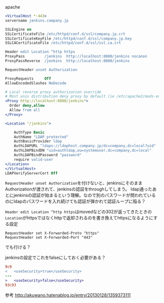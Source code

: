 apache

```apache
<VirtualHost *:443>
servername jenkins.company.jp

SSLEngine on
SSLCertificateFile /etc/httpd/conf.d/ssl/company.jp.crt
SSLCertificateKeyFile /etc/httpd/conf.d/ssl/company.jp.key
SSLCACertificateFile /etc/httpd/conf.d/ssl/ssl.ca.crt

Header edit Location ^http https
ProxyPass         /jenkins  http://localhost:8080/jenkins nocanon
ProxyPassReverse  /jenkins  http://localhost:8080/jenkins

RequestHeader unset Authorization

ProxyRequests     Off
AllowEncodedSlashes NoDecode

# Local reverse proxy authorization override
# Most unix distribution deny proxy by default (ie /etc/apache2/mods-enabled/proxy.conf in Ubuntu)
<Proxy http://localhost:8080/jenkins*>
  Order deny,allow
  Allow from all
</Proxy>

<Location "/jenkins">

    AuthType Basic
    AuthName "LDAP protected"
    AuthBasicProvider ldap
    AuthLDAPURL "ldaps://ldaphost.company.jp/dc=company,dc=local?uid"
    AuthLDAPBindDN "uid=authldap,ou=systemuser,dc=company,dc=local"
    AuthLDAPBindPassword "password"
    require valid-user
</Location>
</VirtualHost>
LDAPVerifyServerCert Off
```

`RequestHeader unset Authorization`を付けないと、jenkinsにそのままAuthorizationが渡されて、jenkinsの認証をthroughしてしまう。
ldap通ったあとにjenkinsの認証が始まるという理解。なので別のパスワードが問われているのにldapのパスワードを入れ続けても認証が弾かれて認証ループに陥る？


`Header edit Location ^http https`はmovedなどの302が返ってきたときの`Location`がhttpsではなくhttpで返却されるのを書き換えてhttpsになるようにする設定

```
RequestHeader set X-Forwarded-Proto "https"
RequestHeader set X-Forwarded-Port "443"
```

でも行ける？


jenkinsの設定でこれをfalseにしておく必要がある？
```diff
9c9
<   <useSecurity>true</useSecurity>
---
>   <useSecurity>false</useSecurity>
93c93
```

参考
http://akuwano.hatenablog.jp/entry/20130128/1359373111
